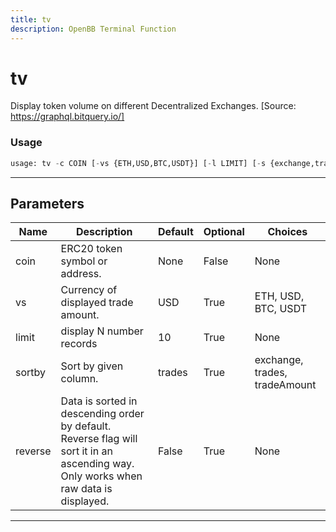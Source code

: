 ```yaml
---
title: tv
description: OpenBB Terminal Function
---
```


# tv

Display token volume on different Decentralized Exchanges. [Source: https://graphql.bitquery.io/]

### Usage 
```python
usage: tv -c COIN [-vs {ETH,USD,BTC,USDT}] [-l LIMIT] [-s {exchange,trades,tradeAmount}] [-r]
```

---
## Parameters

| Name | Description | Default | Optional | Choices |
| ---- | ----------- | ------- | -------- | ------- |
| coin | ERC20 token symbol or address. | None | False | None |
| vs | Currency of displayed trade amount. | USD | True | ETH, USD, BTC, USDT |
| limit | display N number records | 10 | True | None |
| sortby | Sort by given column. | trades | True | exchange, trades, tradeAmount |
| reverse | Data is sorted in descending order by default. Reverse flag will sort it in an ascending way. Only works when raw data is displayed. | False | True | None |


---
